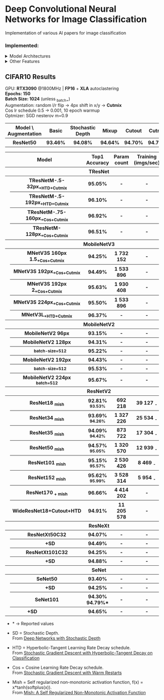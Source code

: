 # Deep Convolutional Neural Networks for Image Classification

Implementation of various AI papers for image classification  


### Implemented:
<details>
  <summary> Model Architectures </summary>
  
- ResNetV2
- ResNetV2 + Stochastic Depth
- ResNeXt
- SeNet
- MobileNetV2
- MobileNetV3
- DenseNet
<!-- - [ ] ResNeSt
- [ ] EfficientNet
- [ ] NAT
- [ ] TResNet
- [ ] PyramidNet
- [ ] Xception
- [ ] IBN-Net -->

</details>

<details>
  <summary> Other Features </summary>
  
- Step Learning Rate (LR) decay schedule
- HTD (Hyperbolic-Tangent LR Decay schedule)
- Cosine LR decay schedule
- Cutout
- Mixup
- Cutmix
- Mish
<!-- - [ ] Hard and Soft PatchUp -->
<!-- - [ ] Swish
- [ ] EvoNorm -->

</details>

## CIFAR10 Results
GPU: **RTX3090** @1800MHz | **FP16** + **XLA** autoclastering  
**Epochs: 150**  
**Batch Size: 1024** (unless <sub>batch=</sub>)  
Augmentation: random l/r flip -> 4px shift in x/y -> **Cutmix**  
Cos lr schedule 0.5 -> 0.001, 10 epoch warmup  
Optmizer: SGD nesterov m=0.9 

<table>
  <tr>
    <th>Model \ Augmentation</th> 
    <th>Basic</th> 
    <th>Stochastic Depth</th>
    <th>Mixup</th>
    <th>Cutout</th>
    <th>Cutmix</th>
  </tr>
  <tr>
    <th>ResNet50</th> 
    <th>93.46%</th> 
    <th>94.08%</th>
    <th>94.64%</th>
    <th>94.70%</th>
    <th>94.77%</th>
  </tr>
</table>


<table>
  <tr>
    <th colspan="3">⠀⠀⠀⠀⠀⠀⠀Model⠀⠀⠀⠀⠀⠀⠀</th>
    <th>Top1 Accuracy</th>
    <th>Param count</th>
    <th>Training</br>(imgs/sec)</th>
    <th>Inference</br>(imgs/sec)</th>
  </tr>
  <!-- TResNet -->
  <tr>
    <th colspan="7">TResNet</th>
  </tr>
  <tr>
    <th rowspan="4"></th>
    <th colspan="2">TResNetM-.5-32px<sub>+HTD+Cutmix</sub></th>
    <th>95.05%</th>
    <th>-</th>
    <th>-</th>
    <th>-</th>
  </tr>
  <tr>
    <th colspan="2">TResNetM-.5-192px<sub>+HTD+Cutmix</sub></th>
    <th>96.10%</th>
    <th>-</th>
    <th>-</th>
    <th>-</th>
  </tr>
  <tr>
    <th colspan="2">TResNetM-.75-160px<sub>+Cos+Cutmix</sub></th>
    <th>96.92%</th>
    <th>-</th>
    <th>-</th>
    <th>-</th>
  </tr>
  <tr>
    <th colspan="2">TResNetM-128px<sub>+Cos+Cutmix</sub></th>
    <th>96.51%</th>
    <th>-</th>
    <th>-</th>
    <th>-</th>
  </tr>
  <!-- MobileNetV3 -->
  <tr>
    <th colspan="7">MobileNetV3</th>
  </tr>
  <tr>
    <th rowspan="5"></th>
    <th colspan="2">MNetV3S 160px 1.5<sub>+Cos+Cutmix</sub></th>
    <th>94.25%</th>
    <th>1 732 152</th>
    <th>-</th>
    <th>-</th>
  </tr>
  <tr>
    <th colspan="2">MNetV3S 192px<sub>+Cos+Cutmix</sub></th>
    <th>94.49%</th>
    <th>1 533 896</th>
    <th>-</th>
    <th>-</th>
  </tr>
  <tr>
    <th colspan="2">MNetV3S 192px 2<sub>+Cos+Cutmix</sub></th>
    <th>95.63%</th>
    <th>1 930 408</th>
    <th>-</th>
    <th>-</th>
  </tr>
  <tr>
    <th colspan="2">MNetV3S 224px<sub>+Cos+Cutmix</sub></th>
    <th>95.50%</th>
    <th>1 533 896</th>
    <th>-</th>
    <th>-</th>
  </tr>
  <tr>
    <th colspan="2">MNetV3L<sub>+HTD+Cutmix</sub></th>
    <th>96.37%</th>
    <th>-</th>
    <th>-</th>
    <th>-</th>
  </tr>
  <!-- MobileNetV2 -->
  <tr>
    <th colspan="7">MobileNetV2</th>
  </tr>
  <tr>
    <th rowspan="6"></th>
    <th colspan="2">MobileNetV2 96px</th>
    <th>93.15%</th>
    <th>-</th>
    <th>-</th>
    <th>-</th>
  </tr>
  <tr>
    <th colspan="2">MobileNetV2 128px</th>
    <th>94.31%</th>
    <th>-</th>
    <th>-</th>
    <th>-</th>
  </tr>
  <tr>
    <th></th>
    <th><sub>batch-size=512</sub></th>
    <th>95.22%</th>
    <th>-</th>
    <th>-</th>
    <th>-</th>
  </tr>
  <tr>
    <th colspan="2">MobileNetV2 192px</th>
    <th>94.43%</th>
    <th>-</th>
    <th>-</th>
    <th>-</th>
  </tr>
  <tr>
    <th></th>
    <th><sub>batch-size=512</sub></th>
    <th>95.53%</th>
    <th>-</th>
    <th>-</th>
    <th>-</th>
  </tr>
  <tr>
    <th colspan="2">MobileNetV2 224px <sub>batch=512</sub></th>
    <th>95.67%</th>
    <th>-</th>
    <th>-</th>
    <th>-</th>
  </tr>
  <!-- ResNetV2 -->
  <tr>
    <th colspan="7">ResNetV2</th>
  </tr>
  <tr>
    <th rowspan="8"></th>
    <th colspan="2">ResNet18 <sub>mish</sub></th>
    <th>92.81% <sub>93.53%</sub></th>
    <th>692 218</th>
    <th>39 127 <sub>-</sub></th>
    <th>99 028 <sub>-</sub></th>
  </tr>
  <tr>
    <th colspan="2">ResNet34 <sub>mish</sub></th>
    <th>93.69% <sub>94.26%</sub></th>
    <th>1 327 226</th>
    <th>25 534 <sub>-</sub></th>
    <th>75 071 <sub>-</sub></th>
  </tr>
  <tr>
    <th colspan="2">ResNet35 <sub>mish</sub></th>
    <th>94.09% <sub>94.42%</sub></th>
    <th>873 722</th>
    <th>17 304 <sub>-</sub></th>
    <th>58 520 <sub>-</sub></th>
  </tr>
  <tr>
    <th colspan="2">ResNet50 <sub>mish</sub></th>
    <th>94.57% <sub>95.05%</sub></th>
    <th>1 320 570</th>
    <th>12 939 <sub>-</sub></th>
    <th>45 775 <sub>-</sub></th>
  </tr>
  <tr>
    <th colspan="2">ResNet101 <sub>mish</sub></th>
    <th>95.15% <sub>95.57%</sub></th>
    <th>2 530 426</th>
    <th>8 469 <sub>-</sub></th>
    <th>31 813 <sub>-</sub></th>
  </tr>
  <tr>
    <th colspan="2">ResNet152 <sub>mish</sub></th>
    <th>95.62% <sub>95.99%</sub></th>
    <th>3 528 314</th>
    <th>5 954 <sub>-</sub></th>
    <th>23 211 <sub>-</sub></th>
  </tr>
  <tr>
    <th colspan="2">ResNet170 <sub>+ mish</sub></th>
    <th>96.66%</th>
    <th>4 414 202</th>
    <th>-</th>
    <th>-</th>
  </tr>
  <tr>
    <th colspan="2">WideResNet18+Cutout+HTD</th>
    <th>94.91%</th>
    <th>11 205 578</th>
    <th>-</th>
    <th>-</th>
  </tr>
  <!-- ResNeXt -->
  <tr>
    <th colspan="7">ResNeXt</th>
  </tr>
  <tr>
    <th rowspan="4"></th>
    <th colspan="2">ResNetXt50C32</th>
    <th>94.07%</th>
    <th>-</th>
    <th>-</th>
    <th>-</th>
  </tr>
  <tr>
    <th></th>
    <th>+SD</th>
    <th>94.49%</th>
    <th>-</th>
    <th>-</th>
    <th>-</th>
  </tr>
  <tr>
    <th colspan="2">ResNetXt101C32</th>
    <th>94.25%</th>
    <th>-</th>
    <th>-</th>
    <th>-</th>
  </tr>
  <tr>
    <th></th>
    <th>+SD</th>
    <th>94.88%</th>
    <th>-</th>
    <th>-</th>
    <th>-</th>
  </tr>
  </th>
  </tr>
  <!-- SeNet -->
  <tr>
    <th colspan="7">SeNet</th>
  </tr>
  <tr> 
    <th rowspan="4"></th>
    <th colspan="2">SeNet50</th>
    <th>93.40%</th>
    <th>-</th>
    <th>-</th>
    <th>-</th>
  </tr>
  <tr>
    <th></th>
    <th>+SD</th>
    <th>94.25%</th>
    <th>-</th>
    <th>-</th>
    <th>-</th>
  </tr>
  <tr>
    <th colspan="2">SeNet101</th>
    <th>94.30%</br>94.79%*</th>
    <th>-</th>
    <th>-</th>
    <th>-</th>
  </tr>
  <tr>
    <th></th>
    <th>+SD⠀⠀⠀⠀⠀⠀⠀⠀⠀⠀</th>
    <th>94.65%</th>
    <th>-</th>
    <th>-</th>
    <th>-</th>
  </tr>
</table>

* \* -> Reported values

* SD = Stochastic Depth. </br>
  From [Deep Networks with Stochastic Depth](https://arxiv.org/abs/1603.09382)
* HTD = Hyperbolic-Tangent Learning Rate Decay schedule. </br>
  From [Stochastic Gradient Descent with Hyperbolic-Tangent Decay on Classification](https://arxiv.org/abs/1806.01593)
* Cos = Cosine Learning Rate Decay schedule. </br>
  From [Stochastic Gradient Descent with Warm Restarts](https://arxiv.org/abs/1608.03983)
* Mish = Self regularized non-monotonic activation function, f(x) = x*tanh(softplus(x)). </br>
  From [Mish: A Self Regularized Non-Monotonic Activation Function](https://arxiv.org/abs/1908.08681)

